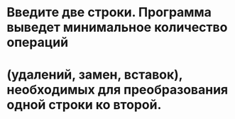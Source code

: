 # Введите две строки. Программа выведет минимальное количество операций
# (удалений, замен, вставок), необходимых для преобразования одной строки ко второй.
